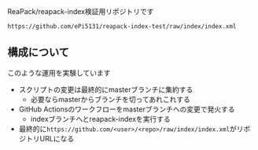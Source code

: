ReaPack/reapack-index検証用リポジトリです

```
https://github.com/ePi5131/reapack-index-test/raw/index/index.xml
```

## 構成について
このような運用を実験しています
- スクリプトの変更は最終的にmasterブランチに集約する
  - 必要ならmasterからブランチを切ってあれこれする
- GitHub Actionsのワークフローをmasterブランチへの変更で発火する
  - indexブランチへとreapack-indexを実行する
- 最終的に`https://github.com/<user>/<repo>/raw/index/index.xml`がリポジトリURLになる
